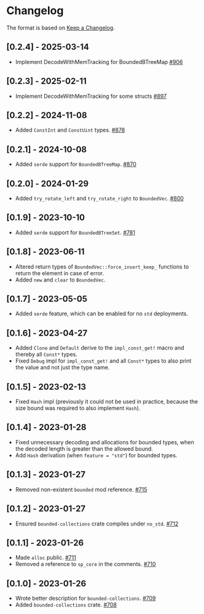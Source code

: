 # Changelog

The format is based on [Keep a Changelog].

[Keep a Changelog]: http://keepachangelog.com/en/1.0.0/

## [0.2.4] - 2025-03-14
- Implement DecodeWithMemTracking for BoundedBTreeMap [#906](https://github.com/paritytech/parity-common/pull/906)

## [0.2.3] - 2025-02-11
- Implement DecodeWithMemTracking for some structs [#897](https://github.com/paritytech/parity-common/pull/897)

## [0.2.2] - 2024-11-08
- Added `ConstInt` and `ConstUint` types. [#878](https://github.com/paritytech/parity-common/pull/878)

## [0.2.1] - 2024-10-08
- Added `serde` support for `BoundedBTreeMap`. [#870](https://github.com/paritytech/parity-common/pull/870)

## [0.2.0] - 2024-01-29
- Added `try_rotate_left` and `try_rotate_right` to `BoundedVec`. [#800](https://github.com/paritytech/parity-common/pull/800)

## [0.1.9] - 2023-10-10
- Added `serde` support for `BoundedBTreeSet`. [#781](https://github.com/paritytech/parity-common/pull/781)

## [0.1.8] - 2023-06-11
- Altered return types of `BoundedVec::force_insert_keep_` functions to return the element in case of error.
- Added `new` and `clear` to `BoundedVec`.

## [0.1.7] - 2023-05-05
- Added `serde` feature, which can be enabled for no `std` deployments.

## [0.1.6] - 2023-04-27
- Added `Clone` and `Default` derive to the `impl_const_get!` macro and thereby all `Const*` types.
- Fixed `Debug` impl for `impl_const_get!` and all `Const*` types to also print the value and not just the type name.

## [0.1.5] - 2023-02-13
- Fixed `Hash` impl (previously it could not be used in practice, because the size bound was required to also implement `Hash`).

## [0.1.4] - 2023-01-28
- Fixed unnecessary decoding and allocations for bounded types, when the decoded length is greater than the allowed bound.
- Add `Hash` derivation (when `feature = "std"`) for bounded types.

## [0.1.3] - 2023-01-27
- Removed non-existent `bounded` mod reference. [#715](https://github.com/paritytech/parity-common/pull/715)

## [0.1.2] - 2023-01-27
- Ensured `bounded-collections` crate compiles under `no_std`. [#712](https://github.com/paritytech/parity-common/pull/712)

## [0.1.1] - 2023-01-26
- Made `alloc` public. [#711](https://github.com/paritytech/parity-common/pull/711)
- Removed a reference to `sp_core` in the comments. [#710](https://github.com/paritytech/parity-common/pull/710)

## [0.1.0] - 2023-01-26
- Wrote better description for `bounded-collections`. [#709](https://github.com/paritytech/parity-common/pull/709)
- Added `bounded-collections` crate. [#708](https://github.com/paritytech/parity-common/pull/708)
